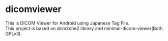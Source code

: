 dicomviewer
===========

This is DICOM Viewer for Android using Japanese Tag File.
<BR>
This project is based on dcm2che2 library and minimal-dicom-viewer(Both GPLv3).
<BR>


